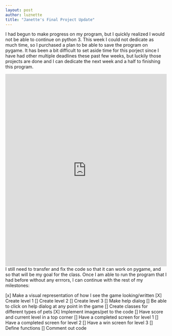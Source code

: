 ```yaml
---
layout: post
author: luznette
title: "Janette's Final Project Update"
---
```

I had begun to make progress on my program, but I quickly realized I would not be able to continue on python 3. This week I could not dedicate as much time, so I purchased a plan to be able to save the program on pygame. It has been a bit difficult to set aside time for this porject since I have had other multiple deadlines these past few weeks, but luckily those projects are done and I can dedicate the next week and a half to finishing this program. 
<iframe src="https://trinket.io/embed/pygame/666410ff71" width="100%" height="600" frameborder="0" marginwidth="0" marginheight="0" allowfullscreen></iframe>
I still need to transfer and fix the code so that it can work on pygame, and so that will be my goal for the class. Once I am able to run the program that I had before without any errrors, I can continue with the rest of my milestones:

[x] Make a visual representation of how I see the game looking/written
[X] Create level 1
[] Create level 2
[] Create level 3
[] Make help dialog
[] Be able to click on help dialog at any point in the game
[] Create classes for different types of pets
[X] Implement images/pet to the code
[] Have score and current level in a top corner
[] Have a completed screen for level 1
[] Have a completed screen for level 2
[] Have a win screen for level 3
[] Define functions
[] Comment out code
